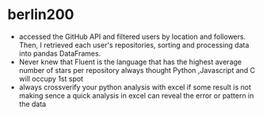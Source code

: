 # berlin200
* accessed the GitHub API and filtered users by location and followers. Then, I retrieved each user's repositories, sorting and processing data into pandas DataFrames.
* Never knew that Fluent is the language that has the highest average number of stars per repository always thought Python ,Javascript and C will occupy 1st spot
* always crossverify your python analysis with excel if some result is not making sence a quick analysis in excel can reveal the error or pattern in the data

